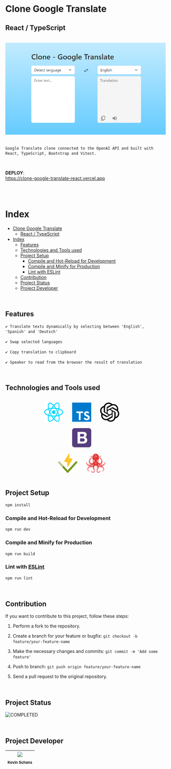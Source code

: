 # Clone Google Translate

## React / TypeScript

<br>

<div align="center">
  <img
    src="public/readme/project-overview.png"
    alt="Project overview"
    width="650"
  >
</div>

<br>

<div>

    Google Translate clone connected to the OpenAI API and built with
    React, TypeScript, Bootstrap and Vitest.

</div>

<br>

**DEPLOY**: <br> https://clone-google-translate-react.vercel.app

<br>
<br>

# Index

- [Clone Google Translate](#clone-google-translate)
  - [React / TypeScript](#react--typescript)
- [Index](#index)
  - [Features](#features)
  - [Technologies and Tools used](#technologies-and-tools-used)
  - [Project Setup](#project-setup)
    - [Compile and Hot-Reload for Development](#compile-and-hot-reload-for-development)
    - [Compile and Minify for Production](#compile-and-minify-for-production)
    - [Lint with ESLint](#lint-with-eslint)
  - [Contribution](#contribution)
  - [Project Status](#project-status)
  - [Project Developer](#project-developer)

<br>

## Features

<div>

    ✔️ Translate texts dynamically by selecting between 'English', 'Spanish' and 'Deutsch'

    ✔️ Swap selected languages

    ✔️ Copy translation to clipboard

    ✔️ Speaker to read from the browser the result of translation

</div>

<br>

## Technologies and Tools used

<div align="center">
  <br>
    <a href="https://reactjs.org/" target="_blank" rel="noreferrer"> <img src="./public/readme/react.svg" alt="React" width="60" height="60" style="margin-right: 24px"/></a>
    <a href="https://www.typescriptlang.org/" target="_blank" rel="noreferrer"> <img src="./public/readme/typescript.svg" alt="Typescript" width="60" height="60" style="margin-right: 24px" /></a>
    <a href="https://openai.com/" target="_blank" rel="noreferrer"> <img src="./public/readme/openai.svg" alt="OpenAI" width="60" height="60" style="margin-right: 24px"/></a>
  <br>
  <br>
    <a href="https://getbootstrap.com/" target="_blank" rel="noreferrer"> <img src="./public/readme/bootstrap.svg" alt="Bootstrap" width="60" height="60" style="margin-right: 24px" /></a>
  <br>
  <br>
    <a href="https://vitest.dev/" target="_blank" rel="noreferrer"> <img src="./public/readme/vitest.svg" alt="Vitest" width="60" height="60" style="margin-right: 24px" /></a>
    <a href="https://testing-library.com/" target="_blank" rel="noreferrer"> <img src="./public/readme/testinglibrary.svg" alt="Testing Library" width="60" height="60" style="margin-right: 24px" /></a>
</div>

<br>

## Project Setup

```sh
npm install
```

### Compile and Hot-Reload for Development

```sh
npm run dev
```

### Compile and Minify for Production

```sh
npm run build
```

### Lint with [ESLint](https://eslint.org/)

```sh
npm run lint
```

<br>

## Contribution

If you want to contribute to this project, follow these steps:

1. Perform a fork to the repository.

2. Create a branch for your feature or bugfix: `git checkout -b feature/your-feature-name`

3. Make the necessary changes and commits: `git commit -m 'Add some feature'`

4. Push to branch: `git push origin feature/your-feature-name`

5. Send a pull request to the original repository.

<br>

## Project Status

![COMPLETED](https://img.shields.io/badge/COMPLETED-green.svg)

<br>

## Project Developer

| [<img src="https://avatars.githubusercontent.com/u/122877560?v=4" width=115><br><sub>Kevin Schans</sub>](https://github.com/KevinVanDerSchans) |
| :--------------------------------------------------------------------------------------------------------------------------------------------: |
